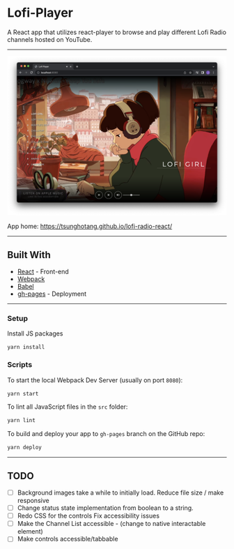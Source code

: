 # Lofi-Player

A React app that utilizes react-player to browse and play different Lofi Radio channels hosted on YouTube.

---
![](Screenshot.png)

App home: https://tsunghotang.github.io/lofi-radio-react/

---

## Built With
- [React](https://reactjs.org/) - Front-end
- [Webpack](https://yarnpkg.com/package/webpack)
- [Babel](https://yarnpkg.com/package/@babel/core)
- [gh-pages](https://yarnpkg.com/package/gh-pages) - Deployment

---
### Setup
Install JS packages
```
yarn install
```

### Scripts
To start the local Webpack Dev Server (usually on port `8080`):

```bash
yarn start
```

To lint all JavaScript files in the `src` folder:

```bash
yarn lint
```

To build and deploy your app to `gh-pages` branch on the GitHub repo:

```bash
yarn deploy
```
---

## TODO
 - [ ] Background images take a while to initially load. Reduce file size / make responsive 
 - [ ] Change status state implementation from boolean to a string.
 - [ ] Redo CSS for the controls
Fix accessibility issues
  - [ ] Make the Channel List accessible - (change to native interactable element)
  - [ ] Make controls accessible/tabbable
